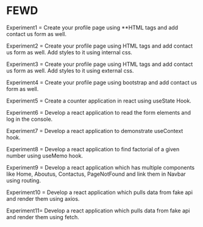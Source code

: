 # FEWD

Experiment1 = Create your profile page using **HTML tags and add contact us form as well.

Experiment2 = Create your profile page using HTML tags and add contact us form as well. Add styles to it using internal css.

Experiment3 = Create your profile page using HTML tags and add contact us form as well. Add styles to it using external css.

Experiment4 = Create your profile page using bootstrap and add contact us form as well. 

Experiment5 = Create a counter application in react using useState Hook.

Experiment6 = Develop a react application to read the form elements and log in the console.

Experiment7 = Develop a react application to demonstrate useContext hook.

Experiment8 = Develop a react application to find factorial of a given number using useMemo hook.

Experiment9 = Develop a react application which has multiple components like Home, Aboutus, Contactus, PageNotFound and link them in Navbar using routing.

Experiment10 = Develop a react application which pulls data from fake api and render them using axios.

Experiment11= Develop a react application which pulls data from fake api and render them using fetch.
